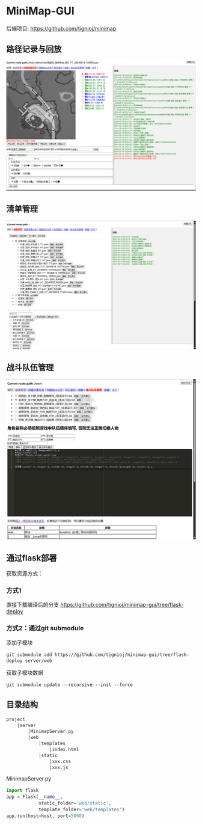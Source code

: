 # MiniMap-GUI
后端项目: https://github.com/tignioj/minimap

## 路径记录与回放
![path-editor.png](path-editor.png)


## 清单管理
![todo-manager.png](todo-manager.png)


## 战斗队伍管理
![team-manager.png](team-manager.png)


## 通过flask部署
获取资源方式： 
### 方式1
直接下载编译后的分支 https://github.com/tignioj/minimap-gui/tree/flask-deploy
### 方式2：通过git submodule
添加子模块
```
git submodule add https://github.com/tignioj/minimap-gui/tree/flask-deploy server/web
```

获取子模块数据
```
git submodule update --recursive --init --force
```


## 目录结构
```text
project
    |server
        |MinimapServer.py
        |web
            |templates
                |index.html
            |static
                |xxx.css
                |xxx.js
```

MinimapServer.py
```python
import flask
app = Flask(__name__,
            static_folder='web/static',
            template_folder='web/templates')
app.run(host=host, port=5000)
```

